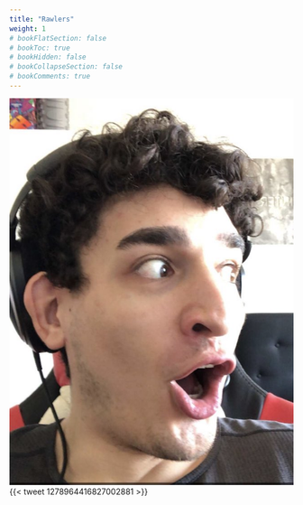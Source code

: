 ```yaml
---
title: "Rawlers"
weight: 1
# bookFlatSection: false
# bookToc: true
# bookHidden: false
# bookCollapseSection: false
# bookComments: true
---
```

![Pog](/ladstack-wiki/public/pog.jpg)
{{< tweet 1278964416827002881 >}}